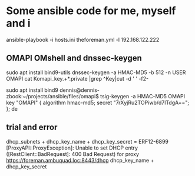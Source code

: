 # Some ansible code for me, myself and i

ansible-playbook -i hosts.ini theforeman.yml -l 192.168.122.222

## OMAPI OMshell and dnssec-keygen

sudo apt install bind9-utils
dnssec-keygen -a HMAC-MD5 -b 512 -n USER OMAPI
cat Komapi_key.+*.private |grep ^Key|cut -d ' ' -f2-

sudo apt install bind9
dennis@dennis-zbook:~/projects/ansible/files/omapi$ tsig-keygen -a HMAC-MD5 OMAPI
key "OMAPI" {
	algorithm hmac-md5;
	secret "7rXyjRu2TOPiwb/d7lTdgA==";
};
de

## trial and error

dhcp_subnets + dhcp_key_name + dhcp_key_secret = ERF12-6899 [ProxyAPI::ProxyException]: Unable to set DHCP entry ([RestClient::BadRequest]: 400 Bad Request) for proxy https://foreman.ambuquad.loc:8443/dhcp
dhcp_key_name + dhcp_key_secret